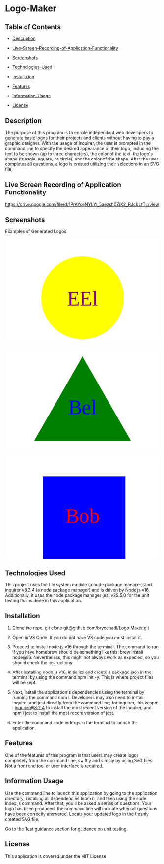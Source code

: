 # Logo-Maker

## Table of Contents

 * [Description](#description)

 * [Live-Screen-Recording-of-Application-Functionality](#live-screen-recording-of-application-functionality)

 * [Screenshots](#screenshots)

 * [Technologies-Used](#technologies-used)

 * [Installation](#installation)

 * [Features](#features)

 * [Information-Usage](#information-usage)

 * [License](#license)



## Description

The purpose of this program is to enable independent web developers to generate basic logos for their projects and clients without having to pay a graphic designer. With the usage of inquirer, the user is prompted in the command line to specify the desired appearance of their logo, including the text to be shown (up to three characters), the color of the text, the logo's shape (triangle, square, or circle), and the color of the shape. After the user completes all questions, a logo is created utilizing their selections in an SVG file.

## Live Screen Recording of Application Functionality

https://drive.google.com/file/d/1PrAYdeNYLYI_5aezsh0ZjX2_RJcULfTL/view

## Screenshots

Examples of Generated Logos

![<img width="226" alt="Screenshot4-week-10-challenge" src="https://user-images.githubusercontent.com/120127903/232142654-9a5a9937-e831-4838-86a1-4323c7b9cc39.png">](examples/logo-example-1.svg)

![<img width="245" alt="Screenshot5-week-10-challenge" src="https://user-images.githubusercontent.com/120127903/232142705-29cd92d9-1c12-46ce-a81a-64893ac15a00.png">](examples/logo-example-2.svg)

![<img width="214" alt="Screenshot6-week-10-challenge" src="https://user-images.githubusercontent.com/120127903/232142727-5c9ce441-1ca7-443a-bb5f-391b3f0003cf.png">](examples/logo-example-3.svg)

## Technologies Used

This project uses the file system module (a node package manager) and inquirer v8.2.4 (a node package manager) and is driven by Node.js v16. Additionally, it uses the node package manager jest v29.5.0 for the unit testing that is done in this application. 

## Installation

1. Clone the repo:
   git clone git@github.com/brycehadl/Logo.Maker.git

2. Open in VS Code. If you do not have VS code you must install it.

3. Proceed to install node.js v16 through the terminal. The command to run if you have homebrew should be something like this: brew install node@16. Nevertheless, this might not always work as expected, so you should check the instructions.


4. After installing node.js v16, initialize and create a package.json in the terminal by using the command npm init -y. This is where project files will be kept.

5. Next, install the application's dependencies using the terminal by running the command npm i. Developers may also need to install inquirer and jest directly from the command line; for inquirer, this is npm i inquirer@8.2.4 to install the most recent version of the inquirer, and npm i jest to install the most recent version of jest.

6. Enter the command node index.js in the terminal to launch the application.


## Features

One of the features of this program is that users may create logos completely from the command line, swiftly and simply by using SVG files. Not a front end tool or user interface is required.  

## Information Usage

Use the command line to launch this application by going to the application directory, installing all dependencies (npm i), and then using the node index.js command. After that, you'll be asked a series of questions. Your logo has been produced, the command line will indicate when all questions have been correctly answered. Locate your updated logo in the freshly created SVG file.

Go to the Test guidance section for guidance on unit testing.


## License

This application is covered under the MIT License